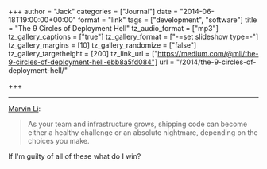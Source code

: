 +++
author = "Jack"
categories = ["Journal"]
date = "2014-06-18T19:00:00+00:00"
format = "link"
tags = ["development", "software"]
title = "The 9 Circles of Deployment Hell"
tz_audio_format = ["mp3"]
tz_gallery_captions = ["true"]
tz_gallery_format = ["-=set slideshow type=-"]
tz_gallery_margins = [10]
tz_gallery_randomize = ["false"]
tz_gallery_targetheight = [200]
tz_link_url = ["https://medium.com/@mli/the-9-circles-of-deployment-hell-ebb8a5fd084"]
url = "/2014/the-9-circles-of-deployment-hell/"

+++

* * *

[Marvin Li][1]:

> As your team and infrastructure grows, shipping code can become either a healthy challenge or an absolute nightmare, depending on the choices you make.

If I'm guilty of all of these what do I win?

 [1]: https://medium.com/@mli/the-9-circles-of-deployment-hell-ebb8a5fd084